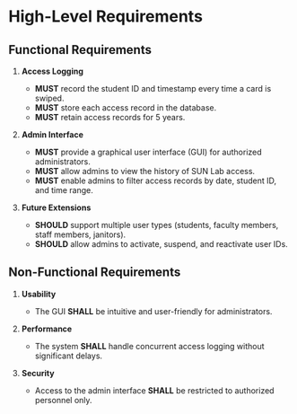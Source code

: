 # High-Level Requirements

## Functional Requirements

1. **Access Logging**
   - **MUST** record the student ID and timestamp every time a card is swiped.
   - **MUST** store each access record in the database.
   - **MUST** retain access records for 5 years.

2. **Admin Interface**
   - **MUST** provide a graphical user interface (GUI) for authorized administrators.
   - **MUST** allow admins to view the history of SUN Lab access.
   - **MUST** enable admins to filter access records by date, student ID, and time range.

3. **Future Extensions**
   - **SHOULD** support multiple user types (students, faculty members, staff members, janitors).
   - **SHOULD** allow admins to activate, suspend, and reactivate user IDs.

## Non-Functional Requirements

1. **Usability**
   - The GUI **SHALL** be intuitive and user-friendly for administrators.

2. **Performance**
   - The system **SHALL** handle concurrent access logging without significant delays.

3. **Security**
   - Access to the admin interface **SHALL** be restricted to authorized personnel only.
